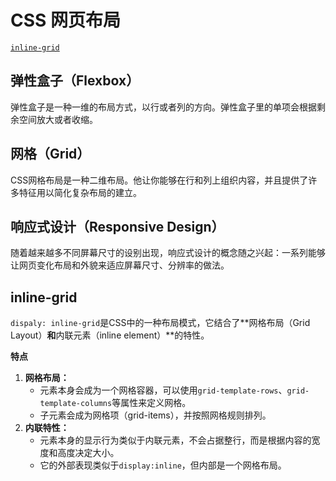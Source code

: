 # CSS 网页布局

<a href="#inline-grid">`inline-grid`</a>

<h2 id="flex">弹性盒子（Flexbox）</h2>

弹性盒子是一种一维的布局方式，以行或者列的方向。弹性盒子里的单项会根据剩余空间放大或者收缩。

<h2>网格（Grid）</h2>

CSS网格布局是一种二维布局。他让你能够在行和列上组织内容，并且提供了许多特征用以简化复杂布局的建立。

<h2>响应式设计（Responsive Design）</h2>

随着越来越多不同屏幕尺寸的设别出现，响应式设计的概念随之兴起：一系列能够让网页变化布局和外貌来适应屏幕尺寸、分辨率的做法。

<h2 id="inline-grid">inline-grid</h2>

`dispaly: inline-grid`是CSS中的一种布局模式，它结合了**网格布局（Grid Layout）**和**内联元素（inline element）**的特性。

**特点**

1. **网格布局：**
    - 元素本身会成为一个网格容器，可以使用`grid-template-rows`、`grid-template-columns`等属性来定义网格。
    - 子元素会成为网格项（grid-items），并按照网格规则排列。
2. **内联特性：**
    - 元素本身的显示行为类似于内联元素，不会占据整行，而是根据内容的宽度和高度决定大小。
    - 它的外部表现类似于`display:inline`，但内部是一个网格布局。